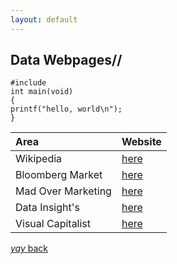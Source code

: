 ```yaml
---
layout: default
---
```


## Data Webpages//
```
#include
int main(void)
{
printf("hello, world\n");
}
```


|           Area          |                     Website                 |
|:------------------------|:--------------------------------------------|
| Wikipedia               | [here](https://www.wikipedia.org/)          |
| Bloomberg Market        | [here](https://www.bloomberg.com/markets)   | 
| Mad Over Marketing      | [here](https://mad-over-marketing.com/)     | 
| Data Insight's          | [here](https://www.thebizdom.in/)           |
| Visual Capitalist       | [here](https://www.visualcapitalist.com/)   |





[_yay_ back](https://srterm.github.io/srt/blog.html)
